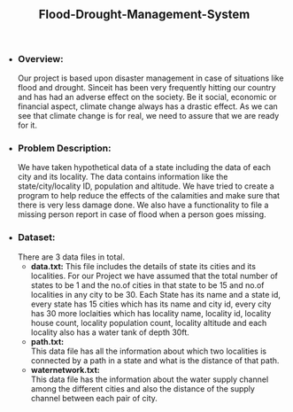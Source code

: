<h2 align='center'>Flood-Drought-Management-System</h2>
<br>
<ul>
<li>
<h3>Overview:</h3>
Our project is based upon disaster management in case of situations like flood and drought. Sinceit has been very frequently hitting our country and has had an adverse effect on the society. Be it social, economic or financial aspect, climate change always has a drastic effect. As we can see that climate change is for real, we need to assure that we are ready for it. 
</li>
<li>
<h3>Problem Description:</h3>
We have taken hypothetical data of a state including the data of each city and its locality. The data contains information like the state/city/locality ID, population and altitude. We have tried to create a program to help reduce the effects of the calamities and make sure that there is very less damage done. We also have a functionality to file a missing person report in case of flood when a person goes missing.
</li>
<li>  
<h3>Dataset:</h3>
There are 3 data files in total.<br>
  <ul>
    <li>
  <b>data.txt:</b>
  This file includes the details of state its cities and its localities. For our Project we have assumed that the total number of states to be 1 and the no.of cities in that state to be 15 and no.of localities in any city to be 30.
  Each State has its name and a state id, every state has 15 cities which has its name and city id, every city has 30 more loclaities which has locality name, locality id, locality house count, locality population count, locality altitude and each locality also has a water tank of depth 30ft.
    </li>
    <li>
      <b>path.txt:</b><br>
      This data file has all the information about which two localities is connected by a path in a state and what is the distance of that path.
    </li>
    <li>
      <b>waternetwork.txt:</b><br>
      This data file has the information about the water supply channel among the different cities and also the distance of the supply channel between each pair of city.
    </li>
  </ul>

